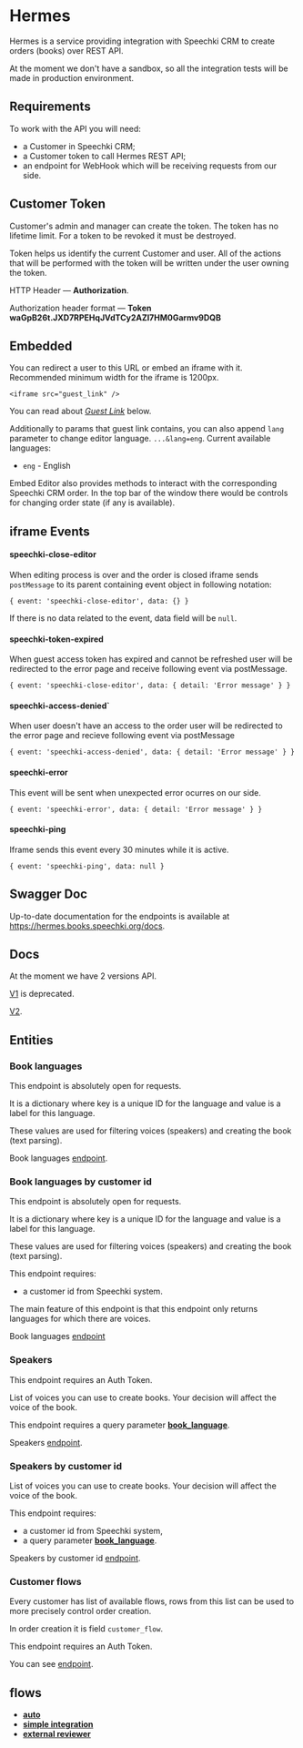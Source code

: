 # Hermes

Hermes is a service providing integration with Speechki CRM to create orders (books) over REST API.

At the moment we don't have a sandbox, so all the integration tests will be made in production environment.


## Requirements

To work with the API you will need:
- a Customer in Speechki CRM;
- a Customer token to call Hermes REST API;
- an endpoint for WebHook which will be receiving requests from our side.


## Customer Token

Customer's admin and manager can create the token. The token has no lifetime limit. For a token to be revoked it must be destroyed.

Token helps us identify the current Customer and user. All of the actions that will be performed with the token will be written under the user owning the token.

HTTP Header — **Authorization**.

Authorization header format — **Token waGpB26t.JXD7RPEHqJVdTCy2AZl7HM0Garmv9DQB**


## Embedded

You can redirect a user to this URL or embed an iframe with it. Recommended minimum width for the iframe is 1200px.

`<iframe src="guest_link" />`

You can read about [*Guest Link*](https://github.com/speechki-book/speechki-open-api/blob/master/hermes/index.md#guest-link) below. 

Additionally to params that guest link contains, you can also append `lang` parameter to change editor language. `...&lang=eng`.
Current available languages:
* `eng` - English

Embed Editor also provides methods to interact with the corresponding Speechki CRM order. In the top bar of the window there would be controls for changing order state (if any is available). 

## iframe Events

#### speechki-close-editor

When editing process is over and the order is closed iframe sends `postMessage` to its parent containing event object in following notation: 

`
  { event: 'speechki-close-editor', data: {} }
`

If there is no data related to the event, data field will be `null`.


#### speechki-token-expired

When guest access token has expired and cannot be refreshed user will be redirected to the error page and receive following event via postMessage.


`
  { event: 'speechki-close-editor', data: { detail: 'Error message' } }
`

#### speechki-access-denied` 

When user doesn't have an access to the order user will be redirected to the error page and recieve following event via postMessage

`
  { event: 'speechki-access-denied', data: { detail: 'Error message' } }
`

#### speechki-error

This event will be sent when unexpected error ocurres on our side.

`
  { event: 'speechki-error', data: { detail: 'Error message' } }
`

#### speechki-ping

Iframe sends this event every 30 minutes while it is active.

`
  { event: 'speechki-ping', data: null }
`


## Swagger Doc

Up-to-date documentation for the endpoints is available at https://hermes.books.speechki.org/docs.


## Docs

At the moment we have 2 versions API.

[V1](https://github.com/speechki-book/speechki-open-api/blob/master/hermes/v1.md) is deprecated.

[V2](https://github.com/speechki-book/speechki-open-api/blob/master/hermes/v2.md).


## Entities


### Book languages

This endpoint is absolutely open for requests.

It is a dictionary where key is a unique ID for the language and value is a label for this language.

These values are used for filtering voices (speakers) and creating the book (text parsing).

Book languages [endpoint](https://hermes.books.speechki.org/docs#/speech_settings.v1/get_book_languages_handler_api_v1_speech_settings_languages__get).


### Book languages by customer id

This endpoint is absolutely open for requests.

It is a dictionary where key is a unique ID for the language and value is a label for this language.

These values are used for filtering voices (speakers) and creating the book (text parsing).

This endpoint requires:
- a customer id from Speechki system.

The main feature of this endpoint is that this endpoint only returns languages for which there are voices.

Book languages [endpoint](https://hermes.books.speechki.org/docs#/speech_settings.v1/get_book_languages_by_customer_handler_api_v1_speech_settings_languages_by_customer__customer_id___get)


### Speakers

This endpoint requires an Auth Token.

List of voices you can use to create books. Your decision will affect the voice of the book.

This endpoint requires a query parameter [**book_language**](https://github.com/speechki-book/speechki-open-api/blob/master/hermes/index.md#book-languages).

Speakers [endpoint](https://hermes.books.speechki.org/docs#/speech_settings.v1/get_speakers_handler_api_v1_speech_settings_speakers__get).


### Speakers by customer id


List of voices you can use to create books. Your decision will affect the voice of the book.

This endpoint requires:
- a customer id from Speechki system,
- a query parameter [**book_language**](https://github.com/speechki-book/speechki-open-api/blob/master/hermes/index.md#book-languages).

Speakers by customer id [endpoint](https://hermes.books.speechki.org/docs#/speech_settings.v1/get_speakers_by_customer_handler_api_v1_speech_settings_speakers_by_customer__customer_id___get).


### Customer flows

Every customer has list of available flows, rows from this list can be used to more precisely control order creation.

In order creation it is field `customer_flow`.

This endpoint requires an Auth Token.

You can see [endpoint](https://hermes.books.speechki.org/docs#/customers.v2/customer_flows_handler_api_v2_customers_orders_customer_flows__get).


## flows

- [**auto**](https://github.com/speechki-book/speechki-open-api/blob/master/flows/auto.md)
- [**simple integration**](https://github.com/speechki-book/speechki-open-api/blob/master/flows/simple_integration.md)
- [**external reviewer**](https://github.com/speechki-book/speechki-open-api/blob/master/flows/external_reviewer.md)
